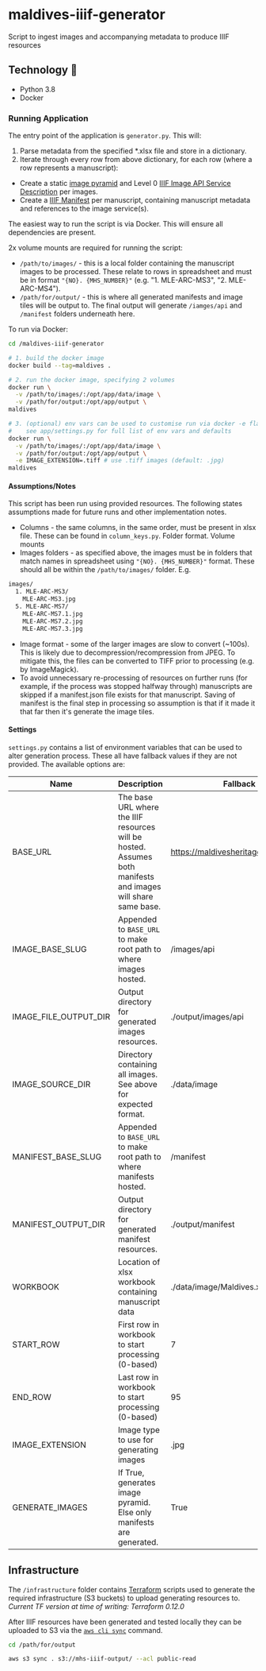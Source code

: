 # maldives-iiif-generator

Script to ingest images and accompanying metadata to produce IIIF resources

## Technology :rocket:

- Python 3.8
- Docker

### Running Application

The entry point of the application is `generator.py`. This will:

1. Parse metadata from the specified \*.xlsx file and store in a dictionary.
2. Iterate through every row from above dictionary, for each row (where a row represents a manuscript):

- Create a static [image pyramid](https://northstar-www.dartmouth.edu/doc/idl/html_6.2/Image_Tiling.html) and Level 0 [IIIF Image API Service Description](https://iiif.io/api/image/2.0/) per images.
- Create a [IIIF Manifest](https://iiif.io/api/presentation/2.0/) per manuscript, containing manuscript metadata and references to the image service(s).

The easiest way to run the script is via Docker. This will ensure all dependencies are present.

2x volume mounts are required for running the script:

- `/path/to/images/` - this is a local folder containing the manuscript images to be processed. These relate to rows in spreadsheet and must be in format `"{NO}. {MHS_NUMBER}"` (e.g. "1. MLE-ARC-MS3", "2. MLE-ARC-MS4").
- `/path/for/output/` - this is where all generated manifests and image tiles will be output to. The final output will generate `/iamges/api` and `/manifest` folders underneath here.

To run via Docker:

```bash
cd /maldives-iiif-generator

# 1. build the docker image
docker build --tag=maldives .

# 2. run the docker image, specifying 2 volumes
docker run \
  -v /path/to/images/:/opt/app/data/image \
  -v /path/for/output:/opt/app/output \
maldives

# 3. (optional) env vars can be used to customise run via docker -e flag
#    see app/settings.py for full list of env vars and defaults
docker run \
  -v /path/to/images/:/opt/app/data/image \
  -v /path/for/output:/opt/app/output \
  -e IMAGE_EXTENSION=.tiff # use .tiff images (default: .jpg)
maldives
```

#### Assumptions/Notes

This script has been run using provided resources. The following states assumptions made for future runs and other implementation notes.

- Columns - the same columns, in the same order, must be present in xlsx file. These can be found in `column_keys.py`. Folder format. Volume mounts
- Images folders - as specified above, the images must be in folders that match names in spreadsheet using `"{NO}. {MHS_NUMBER}"` format. These should all be within the `/path/to/images/` folder. E.g.

```bash
images/
  1. MLE-ARC-MS3/
    MLE-ARC-MS3.jpg
  5. MLE-ARC-MS7/
    MLE-ARC-MS7.1.jpg
    MLE-ARC-MS7.2.jpg
    MLE-ARC-MS7.3.jpg
```

- Image format - some of the larger images are slow to convert (~100s). This is likely due to decompression/recompression from JPEG. To mitigate this, the files can be converted to TIFF prior to processing (e.g. by ImageMagick).
- To avoid unnecessary re-processing of resources on further runs (for example, if the process was stopped halfway through) manuscripts are skipped if a manifest.json file exists for that manuscript. Saving of manifest is the final step in processing so assumption is that if it made it that far then it's generate the image tiles.

#### Settings

`settings.py` contains a list of environment variables that can be used to alter generation process. These all have fallback values if they are not provided. The available options are:

| Name | Description | Fallback |
| --- | --- | --- |
| BASE_URL | The base URL where the IIIF resources will be hosted. Assumes both manifests and images will share same base. | https://maldivesheritage.oxcis.ac.uk/ |
| IMAGE_BASE_SLUG | Appended to `BASE_URL` to make root path to where images hosted. | /images/api |
| IMAGE_FILE_OUTPUT_DIR | Output directory for generated images resources. | ./output/images/api |
| IMAGE_SOURCE_DIR | Directory containing all images. See above for expected format. | ./data/image |
| MANIFEST_BASE_SLUG | Appended to `BASE_URL` to make root path to where manifests hosted. | /manifest |
| MANIFEST_OUTPUT_DIR | Output directory for generated manifest resources. | ./output/manifest |
| WORKBOOK | Location of xlsx workbook containing manuscript data | ./data/image/Maldives.xlsx |
| START_ROW | First row in workbook to start processing (0-based) | 7 |
| END_ROW | Last row in workbook to start processing (0-based) | 95 |
| IMAGE_EXTENSION | Image type to use for generating images | .jpg |
| GENERATE_IMAGES | If True, generates image pyramid. Else only manifests are generated. | True |


## Infrastructure

The `/infrastructure` folder contains [Terraform](https://www.terraform.io/) scripts used to generate the required infrastructure (S3 buckets) to upload generating resources to. _Current TF version at time of writing: Terraform 0.12.0_

After IIIF resources have been generated and tested locally they can be uploaded to S3 via the [`aws cli sync`](https://docs.aws.amazon.com/cli/latest/reference/s3/sync.html) command.

```bash
cd /path/for/output

aws s3 sync . s3://mhs-iiif-output/ --acl public-read
```
